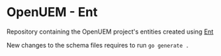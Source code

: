 # OpenUEM - Ent

Repository containing the OpenUEM project's entities created using [Ent](https://entgo.io/)

New changes to the schema files requires to run `go generate .`
